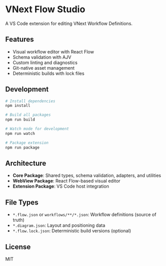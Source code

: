 # VNext Flow Studio

A VS Code extension for editing VNext Workflow Definitions.

## Features

- Visual workflow editor with React Flow
- Schema validation with AJV
- Custom linting and diagnostics
- Git-native asset management
- Deterministic builds with lock files

## Development

```bash
# Install dependencies
npm install

# Build all packages
npm run build

# Watch mode for development
npm run watch

# Package extension
npm run package
```

## Architecture

- **Core Package**: Shared types, schema validation, adapters, and utilities
- **WebView Package**: React Flow-based visual editor
- **Extension Package**: VS Code host integration

## File Types

- `*.flow.json` or `workflows/**/*.json`: Workflow definitions (source of truth)
- `*.diagram.json`: Layout and positioning data
- `*.flow.lock.json`: Deterministic build versions (optional)

## License

MIT
